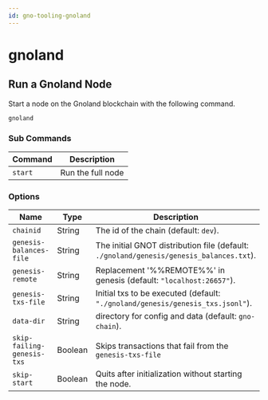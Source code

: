 ```yaml
---
id: gno-tooling-gnoland
---
```


# gnoland

## Run a Gnoland Node

Start a node on the Gnoland blockchain with the following command.

```bash
gnoland
```

### **Sub Commands**
| Command   | Description       |
| --------- | ----------------- |
| `start`   | Run the full node |


### **Options**

| Name                       | Type    | Description                                                                             |
|----------------------------| ------- | --------------------------------------------------------------------------------------- |
| `chainid`                  | String  | The id of the chain (default: `dev`).                                                   |
| `genesis-balances-file`    | String  | The initial GNOT distribution file (default: `./gnoland/genesis/genesis_balances.txt`). |
| `genesis-remote`           | String  | Replacement '%%REMOTE%%' in genesis (default: `"localhost:26657"`).                     |
| `genesis-txs-file`         | String  | Initial txs to be executed (default: `"./gnoland/genesis/genesis_txs.jsonl"`).          |
| `data-dir`                 | String  | directory for config and data (default: `gno-chain`).                                     |
| `skip-failing-genesis-txs` | Boolean | Skips transactions that fail from the `genesis-txs-file`                                |
| `skip-start`               | Boolean | Quits after initialization without starting the node.                                   |
